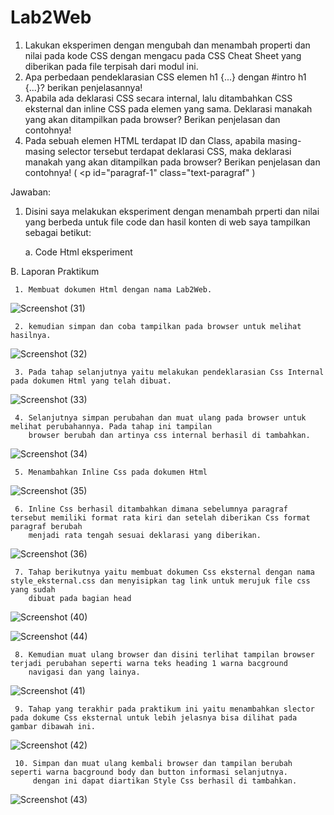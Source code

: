 # Lab2Web
1. Lakukan eksperimen dengan mengubah dan menambah properti dan nilai pada kode CSS
dengan mengacu pada CSS Cheat Sheet yang diberikan pada file terpisah dari modul ini.
2. Apa perbedaan pendeklarasian CSS elemen h1 {...} dengan #intro h1 {...}? berikan
penjelasannya!
3. Apabila ada deklarasi CSS secara internal, lalu ditambahkan CSS eksternal dan inline CSS pada
elemen yang sama. Deklarasi manakah yang akan ditampilkan pada browser? Berikan
penjelasan dan contohnya!
4. Pada sebuah elemen HTML terdapat ID dan Class, apabila masing-masing selector tersebut
terdapat deklarasi CSS, maka deklarasi manakah yang akan ditampilkan pada browser?
Berikan penjelasan dan contohnya! ( <p id="paragraf-1" class="text-paragraf" )
                                       
Jawaban:
1. Disini saya melakukan eksperiment dengan menambah prperti dan nilai yang berbeda untuk file code dan hasil konten di web saya tampilkan sebagai betikut:
                                       
   a. Code Html eksperiment
                                      
B. Laporan Praktikum
                                       
     1. Membuat dokumen Html dengan nama Lab2Web. 
                                       
![Screenshot (31)](https://user-images.githubusercontent.com/101849655/160107312-87af69b1-0fa9-46ee-9a82-751441729c39.png)
                                      
     2. kemudian simpan dan coba tampilkan pada browser untuk melihat hasilnya.
                                       
![Screenshot (32)](https://user-images.githubusercontent.com/101849655/160107321-ed783bac-9c5c-481c-b548-cc639994540b.png)
                                       
     3. Pada tahap selanjutnya yaitu melakukan pendeklarasian Css Internal pada dokumen Html yang telah dibuat.
                                      
![Screenshot (33)](https://user-images.githubusercontent.com/101849655/160107326-f1572465-7bc3-4cc4-8ac0-0ce8a179d1ab.png)
                                       
     4. Selanjutnya simpan perubahan dan muat ulang pada browser untuk melihat perubahannya. Pada tahap ini tampilan 
        browser berubah dan artinya css internal berhasil di tambahkan.
                                       
![Screenshot (34)](https://user-images.githubusercontent.com/101849655/160107328-597bd859-8fb4-4f94-bacd-ac6e79445d55.png)
                                       
     5. Menambahkan Inline Css pada dokumen Html 
                                                                           
![Screenshot (35)](https://user-images.githubusercontent.com/101849655/160107332-463cfe26-92c4-40fa-bcba-7dae60de74ce.png)
                                       
     6. Inline Css berhasil ditambahkan dimana sebelumnya paragraf tersebut memiliki format rata kiri dan setelah diberikan Css format paragraf berubah 
        menjadi rata tengah sesuai deklarasi yang diberikan.
                                       
                                       
![Screenshot (36)](https://user-images.githubusercontent.com/101849655/160107333-7ae759f9-0a77-4012-99cc-6aef994cc9f3.png)
                                       
     7. Tahap berikutnya yaitu membuat dokumen Css eksternal dengan nama style_eksternal.css dan menyisipkan tag link untuk merujuk file css yang sudah 
        dibuat pada bagian head
                                       
![Screenshot (40)](https://user-images.githubusercontent.com/101849655/160107346-d59bee00-a45a-4b32-9ffa-6179b7de56cf.png)
                                                                    
![Screenshot (44)](https://user-images.githubusercontent.com/101849655/160110919-eb8a1057-6c0c-47ad-b3fa-f43d973a220e.png)

     8. Kemudian muat ulang browser dan disini terlihat tampilan browser terjadi perubahan seperti warna teks heading 1 warna bacground 
        navigasi dan yang lainya.
                                       
![Screenshot (41)](https://user-images.githubusercontent.com/101849655/160111188-cab58de4-2bfc-42fe-9795-5e950146cfdb.png)
                                       
     9. Tahap yang terakhir pada praktikum ini yaitu menambahkan slector pada dokume Css eksternal untuk lebih jelasnya bisa dilihat pada gambar dibawah ini.
                                       
![Screenshot (42)](https://user-images.githubusercontent.com/101849655/160111457-ac909993-fbe6-4ab0-9969-d8100793eee2.png)

     10. Simpan dan muat ulang kembali browser dan tampilan berubah seperti warna bacground body dan button informasi selanjutnya. 
         dengan ini dapat diartikan Style Css berhasil di tambahkan.
                                       
![Screenshot (43)](https://user-images.githubusercontent.com/101849655/160111621-c02d1820-beb4-4472-a706-9cf7d190f4c2.png)
